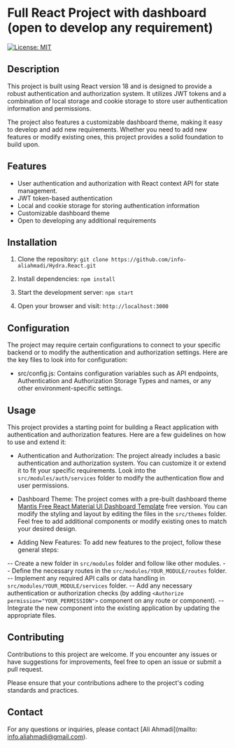 # Full React Project with dashboard (open to develop any requirement)

[![License: MIT](https://img.shields.io/badge/License-MIT-yellow.svg)](https://opensource.org/licenses/MIT)

## Description

This project is built using React version 18 and is designed to provide a robust authentication and authorization system. It utilizes JWT tokens and a combination of local storage and cookie storage to store user authentication information and permissions.

The project also features a customizable dashboard theme, making it easy to develop and add new requirements. Whether you need to add new features or modify existing ones, this project provides a solid foundation to build upon.

## Features

- User authentication and authorization with React context API for state management.
- JWT token-based authentication
- Local and cookie storage for storing authentication information
- Customizable dashboard theme
- Open to developing any additional requirements

## Installation

1. Clone the repository:
`git clone https://github.com/info-aliahmadi/Hydra.React.git`

2. Install dependencies:
`npm install`

3. Start the development server:
`npm start`

4. Open your browser and visit:
`http://localhost:3000`

## Configuration

The project may require certain configurations to connect to your specific backend or to modify the authentication and authorization settings. Here are the key files to look into for configuration:

- src/config.js: Contains configuration variables such as API endpoints, Authentication and Authorization Storage Types and names, or any other environment-specific settings.

## Usage

This project provides a starting point for building a React application with authentication and authorization features. Here are a few guidelines on how to use and extend it:

- Authentication and Authorization: The project already includes a basic authentication and authorization system. You can customize it or extend it to fit your specific requirements. Look into the `src/modules/auth/services` folder to modify the authentication flow and user permissions.

- Dashboard Theme: The project comes with a pre-built dashboard theme [Mantis Free React Material UI Dashboard Template](https://github.com/codedthemes/mantis-free-react-admin-template) free version. You can modify the styling and layout by editing the files in the `src/themes` folder. Feel free to add additional components or modify existing ones to match your desired design.

- Adding New Features: To add new features to the project, follow these general steps:

-- Create a new folder in `src/modules` folder and follow like other modules.
-- Define the necessary routes in the `src/modules/YOUR_MODULE/routes` folder.
-- Implement any required API calls or data handling in `src/modules/YOUR_MODULE/services` folder.
-- Add any necessary authentication or authorization checks (by adding `<Authorize permission="YOUR_PERMISSION">` component on any route or component).
-- Integrate the new component into the existing application by updating the appropriate files.

## Contributing

Contributions to this project are welcome. If you encounter any issues or have suggestions for improvements, feel free to open an issue or submit a pull request.

Please ensure that your contributions adhere to the project's coding standards and practices.

## Contact

For any questions or inquiries, please contact [Ali Ahmadi](mailto: info.aliahmadi@gmail.com).
